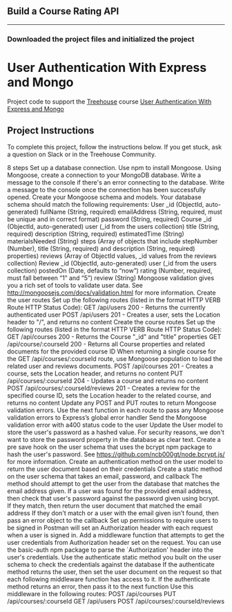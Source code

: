 ## Build a Course Rating API
----------------------------

### Downloaded the project files and initialized the project

# User Authentication With Express and Mongo
Project code to support the [Treehouse](https://teamtreehouse.com) course [User Authentication With Express and Mongo](https://teamtreehouse.com/library/user-authentication-with-express-and-mongo)

## Project Instructions
To complete this project, follow the instructions below. If you get stuck, ask a question on Slack or in the Treehouse Community.

 8 steps
Set up a database connection.
Use npm to install Mongoose.
Using Mongoose, create a connection to your MongoDB database.
Write a message to the console if there's an error connecting to the database.
Write a message to the console once the connection has been successfully opened.
Create your Mongoose schema and models. Your database schema should match the following requirements:
User
_id (ObjectId, auto-generated)
fullName (String, required)
emailAddress (String, required, must be unique and in correct format)
password (String, required)
Course
_id (ObjectId, auto-generated)
user (_id from the users collection)
title (String, required)
description (String, required)
estimatedTime (String)
materialsNeeded (String)
steps (Array of objects that include stepNumber (Number), title (String, required) and description (String, required) properties)
reviews (Array of ObjectId values, _id values from the reviews collection)
Review
_id (ObjectId, auto-generated)
user (_id from the users collection)
postedOn (Date, defaults to “now”)
rating (Number, required, must fall between “1” and “5”)
review (String)
Mongoose validation gives you a rich set of tools to validate user data. See http://mongoosejs.com/docs/validation.html for more information.
Create the user routes
Set up the following routes (listed in the format HTTP VERB Route HTTP Status Code):
GET /api/users 200 - Returns the currently authenticated user
POST /api/users 201 - Creates a user, sets the Location header to "/", and returns no content
Create the course routes
Set up the following routes (listed in the format HTTP VERB Route HTTP Status Code):
GET /api/courses 200 - Returns the Course "_id" and "title" properties
GET /api/course/:courseId 200 - Returns all Course properties and related documents for the provided course ID
When returning a single course for the GET /api/courses/:courseId route, use Mongoose population to load the related user and reviews documents.
POST /api/courses 201 - Creates a course, sets the Location header, and returns no content
PUT /api/courses/:courseId 204 - Updates a course and returns no content
POST /api/courses/:courseId/reviews 201 - Creates a review for the specified course ID, sets the Location header to the related course, and returns no content
Update any POST and PUT routes to return Mongoose validation errors.
Use the next function in each route to pass any Mongoose validation errors to Express’s global error handler
Send the Mongoose validation error with a400 status code to the user
Update the User model to store the user's password as a hashed value.
For security reasons, we don't want to store the password property in the database as clear text.
Create a pre save hook on the user schema that uses the bcrypt npm package to hash the user's password.
See https://github.com/ncb000gt/node.bcrypt.js/ for more information.
Create an authentication method on the user model to return the user document based on their credentials
Create a static method on the user schema that takes an email, password, and callback
The method should attempt to get the user from the database that matches the email address given.
If a user was found for the provided email address, then check that user's password against the password given using bcrypt.
If they match, then return the user document that matched the email address
If they don't match or a user with the email given isn’t found, then pass an error object to the callback
Set up permissions to require users to be signed in
Postman will set an Authorization header with each request when a user is signed in.
Add a middleware function that attempts to get the user credentials from Authorization header set on the request.
You can use the basic-auth npm package to parse the `Authorization' header into the user's credentials.
Use the authenticate static method you built on the user schema to check the credentials against the database
If the authenticate method returns the user, then set the user document on the request so that each following middleware function has access to it.
If the authenticate method returns an error, then pass it to the next function
Use this middleware in the following routes:
POST /api/courses
PUT /api/courses/:courseId
GET /api/users
POST /api/courses/:courseId/reviews
